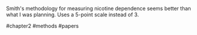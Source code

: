 Smith's methodology for measuring nicotine dependence seems better than what I was planning. Uses a 5-point scale instead of 3.

#chapter2 #methods #papers 